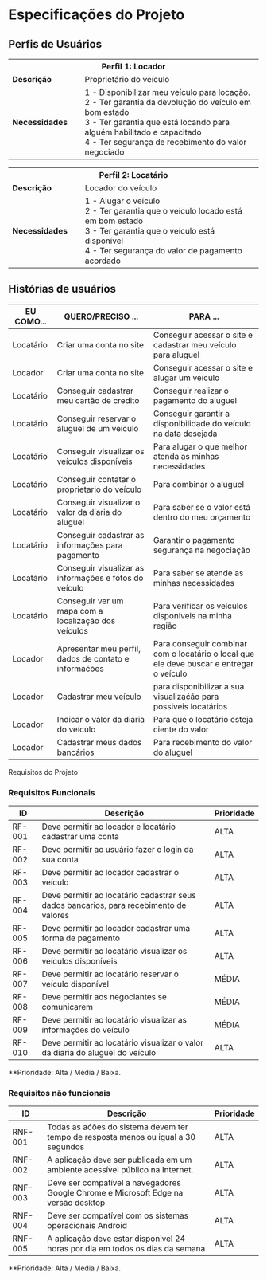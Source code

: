 # Especificações do Projeto


## Perfis de Usuários

<table>
<tbody>
<tr>
<th colspan="2">Perfil 1: Locador </th>
</tr>
<tr>
<td width="150px"><b>Descrição</b></td>
<td width="600px">
Proprietário do veículo 
</td>
</tr>
<tr>
<td><b>Necessidades</b></td>
<td>
1 - Disponibilizar meu veículo para locação.<br>
2 - Ter garantia da devolução do veículo em bom estado<br>
3 - Ter garantia que está locando para alguém habilitado e capacitado<br>
4 - Ter segurança de recebimento do valor negociado
</td>
</tr>
</tbody>
</table>

<table>
<tbody>
<tr>
<th colspan="2">Perfil 2: Locatário </th>
</tr>
<tr>
<td width="150px"><b>Descrição</b></td>
<td width="600px">
Locador do veículo
</td>
</tr>
<tr>
<td><b>Necessidades</b></td>
<td>
1 - Alugar o veículo<br>
2 - Ter garantia que o veículo locado está em bom estado<br>
3 - Ter garantia que o veículo está disponível<br>
4 - Ter segurança do valor de pagamento acordado
</td>
</tr>
</tbody>
</table>

## Histórias de usuários

|EU COMO...| QUERO/PRECISO ...|PARA ...|
|--------------------|------------------------------------|----------------------------------------|
| Locatário | Criar uma conta no site | Conseguir acessar o site e cadastrar meu veículo para aluguel |
| Locador | Criar uma conta no site | Conseguir acessar o site e alugar um veículo |
| Locatário | Conseguir cadastrar meu cartão de credito | Conseguir realizar o pagamento do aluguel |
| Locatário | Conseguir reservar o aluguel de um veículo | Conseguir garantir a disponibilidade do veículo na data desejada |
| Locatário | Conseguir visualizar os veículos disponíveis | Para alugar o que melhor atenda as minhas necessidades | 
| Locatário | Conseguir contatar o proprietario do veículo | Para combinar o aluguel | 
| Locatário | Conseguir visualizar o valor da diaria do aluguel | Para saber se o valor está dentro do meu orçamento | 
| Locatário | Conseguir cadastrar as informações para pagamento | Garantir o pagamento segurança na negociação | 
| Locatário | Conseguir visualizar as informações e fotos do veículo | Para saber se atende as minhas necessidades | 
| Locatário | Conseguir ver um mapa com a localização dos veículos | Para verificar os veículos disponiveis na minha região | 
| Locador | Apresentar meu perfil, dados de contato e informaćões | Para conseguir combinar com o locatário o local que ele deve buscar e entregar o veículo |
| Locador | Cadastrar meu veículo | para disponibilizar a sua visualizaćão para possiveis locatários |
| Locador | Indicar o valor da diaria do veículo | Para que o locatário esteja ciente do valor |
| Locador | Cadastrar meus dados bancários | Para recebimento do valor do aluguel | 

Requisitos do Projeto

### Requisitos Funcionais

|ID    | Descrição   | Prioridade |
|------|-----------------------------------------|----|
|RF-001| Deve permitir ao locador e locatário  cadastrar uma conta | ALTA | 
|RF-002| Deve permitir ao usuário fazer o login da sua conta | ALTA |
|RF-003| Deve permitir ao locador cadastrar o veículo | ALTA | 
|RF-004| Deve permitir ao locatário cadastrar seus dados bancarios, para recebimento de valores   | ALTA | 
|RF-005| Deve permitir ao locador cadastrar uma forma de pagamento | ALTA | 
|RF-006| Deve permitir ao locatário visualizar os veículos disponíveis | ALTA | 
|RF-007| Deve permitir ao locatário reservar o veículo disponível | MÉDIA | 
|RF-008| Deve permitir aos negociantes se comunicarem | MÉDIA | 
|RF-009| Deve permitir ao locatário visualizar as informações do veículo | MÉDIA | 
|RF-010| Deve permitir ao locatário visualizar o valor da diaria do aluguel do veículo | ALTA | 

 **Prioridade: Alta / Média / Baixa. 

### Requisitos não funcionais

|ID    | Descrição   | Prioridade |
|------|-----------------------------------------|----|
|RNF-001| Todas as aćões do sistema devem ter tempo de resposta menos ou igual a 30 segundos  | ALTA | 
|RNF-002| A aplicação deve ser publicada em um ambiente acessível público na Internet. | ALTA |
|RNF-003| Deve ser compatível a  navegadores Google Chrome e Microsoft Edge na versão desktop   | ALTA |
|RNF-004| Deve ser compatível com os sistemas operacionais Android  | ALTA |
|RNF-005| A aplicação deve estar disponivel 24 horas por dia em todos os dias da semana | ALTA |

**Prioridade: Alta / Média / Baixa. 
